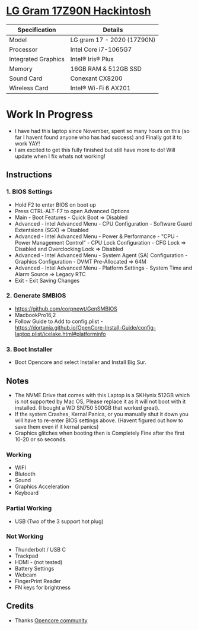 # [LG Gram 17Z90N Hackintosh](https://www.lg.com/us/laptops/lg-17z90n-r.aac8u1-ultra-slim-laptop)

| Specification       | Details                                 |
| ------------------- | --------------------------------------- |
| Model               | LG gram 17 - 2020 (17Z90N)              |
| Processor           | Intel Core i7-1065G7                    |
| Integrated Graphics | Intel® Iris® Plus                       |
| Memory              | 16GB RAM & 512GB SSD                    |
| Sound Card          | Conexant CX8200                         |
| Wireless Card       | Intel® Wi-Fi 6 AX201                    |

# Work In Progress
- I have had this laptop since November, spent so many hours on this (so far I havent found anyone who has had success) and Finally got it to work YAY!
- I am excited to get this fully finished but still have more to do! Will update when I fix whats not working!

## Instructions
### 1. BIOS Settings
- Hold F2 to enter BIOS on boot up
- Press CTRL-ALT-F7 to open Advanced Options
- Main - Boot Features - Quick Boot => Disabled
- Advanced - Intel Advanced Menu - CPU Configuration - Software Guard Extentsions (SGX) => Disabled
- Advanced - Intel Advanced Menu - Power & Performance - "CPU - Power Management Control" - CPU Lock Configuration - CFG Lock => Disabled and Overclocking Lock => Disabled 
- Advanced - Intel Advanced Menu - System Agent (SA) Configuration - Graphics Configuration - DVMT Pre-Allocated => 64M
- Advanced - Intel Advanced Menu - Platform Settings - System Time and Alarm Source => Legacy RTC
- Exit - Exit Saving Changes

### 2. Generate SMBIOS
- https://github.com/corpnewt/GenSMBIOS
- MacbookPro16,2
- Follow Guide to Add to config.plist - https://dortania.github.io/OpenCore-Install-Guide/config-laptop.plist/icelake.html#platforminfo

### 3. Boot Installer
- Boot Opencore and select Installer and Install Big Sur.

## Notes
- The NVME Drive that comes with this Laptop is a SKHynix 512GB which is not supported by Mac OS, Please replace it as it will not boot with it installed. (I bought a WD SN750 500GB that worked great).
- If the system Crashes, Kernal Panics, or you manually shut it down you will have to re-enter BIOS settings above. (Havent figured out how to save them even if it kernal panics)
- Graphics glitches when booting then is Completely Fine after the first 10-20 or so seconds.

### Working
- WIFI
- Blutooth
- Sound
- Graphics Acceleration
- Keyboard
### Partial Working
- USB (Two of the 3 support hot plug)
### Not Working
- Thunderbolt /  USB C
- Trackpad
- HDMI - (not tested)
- Battery Settings
- Webcam
- FingerPrint Reader
- FN keys for brightness

## Credits
- Thanks [Opencore community](https://github.com/acidanthera/OpenCorePkg)

